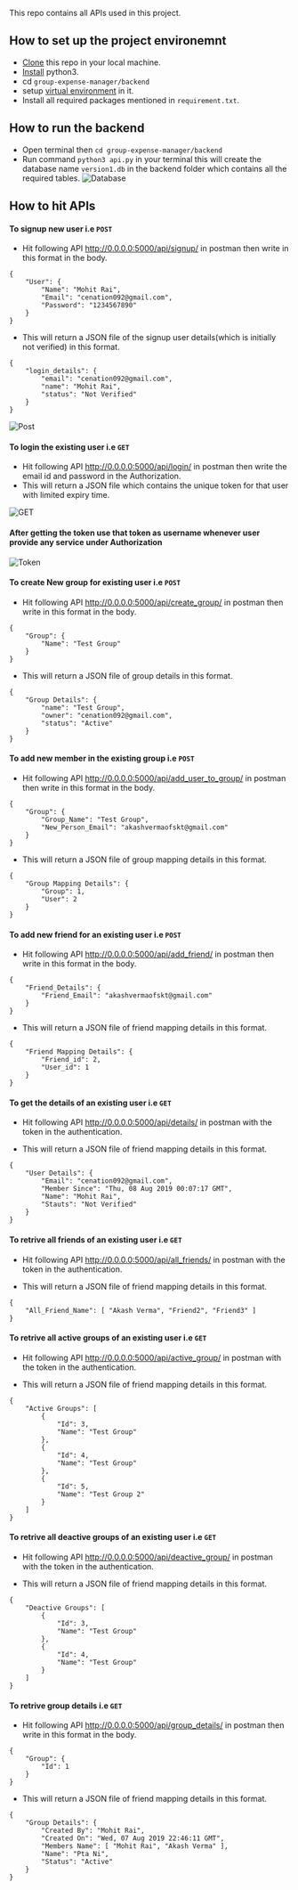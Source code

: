 This repo contains all APIs used in this project.

## How to set up the project environemnt

* [Clone](https://github.com/akashvermaofskt/group-expense-manager.git) this repo in your local machine.
* [Install](https://blog.ruanbekker.com/blog/2018/11/27/python-flask-tutorial-series-create-a-hello-world-app-p1/) python3. 
* cd ⁨`group-expense-manager/backend`
* setup [virtual environment](https://blog.ruanbekker.com/blog/2018/12/09/python-flask-tutorial-series-setup-a-python-virtual-environment-p2/) in it.
* Install all required packages mentioned in `requirement.txt`.


## How to run the backend
    
* Open terminal then `cd group-expense-manager/backend` 
* Run command `python3 api.py` in your terminal this will create the database name `version1.db` in the backend folder which contains all the required tables.
![Database](https://user-images.githubusercontent.com/21224753/62530443-20e7a780-b85e-11e9-9978-b6fd4ffd9b38.png)


## How to hit APIs

#### To signup new user i.e `POST`

* Hit following API http://0.0.0.0:5000/api/signup/ in postman then write in this format in the body. 
```
{
    "User": {
        "Name": "Mohit Rai",
        "Email": "cenation092@gmail.com",
        "Password": "1234567890"
    }
}
```

* This will return a JSON file of the signup user details(which is initially not verified) in this format.

```
{
    "login_details": {
        "email": "cenation092@gmail.com",
        "name": "Mohit Rai",
        "status": "Not Verified"
    }
}
```
![Post](https://user-images.githubusercontent.com/21224753/62530271-d82fee80-b85d-11e9-9f9a-3ed7834a0b1a.png)

#### To login the existing user i.e `GET`

* Hit following API http://0.0.0.0:5000/api/login/ in postman then write the email id and password in the Authorization. 
* This will return a JSON file which contains the unique token for that user with limited expiry time.

![GET](https://user-images.githubusercontent.com/21224753/62531011-30b3bb80-b85f-11e9-9842-7ef6e1948eb8.png)

#### After getting the token use that token as username whenever user provide any service under Authorization

![Token](https://user-images.githubusercontent.com/21224753/62531248-af105d80-b85f-11e9-8675-69e3865fb120.png)

#### To create New group for existing user i.e `POST`

* Hit following API http://0.0.0.0:5000/api/create_group/ in postman then write in this format in the body. 
```
{
    "Group": {
        "Name": "Test Group"
    }
}
```

* This will return a JSON file of group details in this format.

```
{
    "Group Details": {
        "name": "Test Group",
        "owner": "cenation092@gmail.com",
        "status": "Active"
    }
}
```

#### To add new member in the existing group i.e `POST`

* Hit following API http://0.0.0.0:5000/api/add_user_to_group/ in postman then write in this format in the body. 
```
{
    "Group": {
        "Group_Name": "Test Group",
        "New_Person_Email": "akashvermaofskt@gmail.com"
    }
}
```

* This will return a JSON file of group mapping details in this format.

```
{
    "Group Mapping Details": {
        "Group": 1,
        "User": 2
    }
}
```

#### To add new friend for an existing user i.e `POST`

* Hit following API http://0.0.0.0:5000/api/add_friend/ in postman then write in this format in the body. 
```
{
    "Friend_Details": {
        "Friend_Email": "akashvermaofskt@gmail.com"
    }
}
```

* This will return a JSON file of friend mapping details in this format.

```
{
    "Friend Mapping Details": {
        "Friend_id": 2,
        "User_id": 1
    }
}
```

#### To get the details of an existing user i.e `GET`

* Hit following API http://0.0.0.0:5000/api/details/ in postman with the token in the authentication.


* This will return a JSON file of friend mapping details in this format.

```
{
  	"User Details": {
    	"Email": "cenation092@gmail.com",
    	"Member Since": "Thu, 08 Aug 2019 00:07:17 GMT",
    	"Name": "Mohit Rai",
    	"Stauts": "Not Verified"
  	}
}
```

#### To retrive all friends of an existing user i.e `GET`

* Hit following API http://0.0.0.0:5000/api/all_friends/ in postman with the token in the authentication.


* This will return a JSON file of friend mapping details in this format.

```
{
  	"All_Friend_Name": [ "Akash Verma", "Friend2", "Friend3" ]
}
```

#### To retrive all active groups of an existing user i.e `GET`

* Hit following API http://0.0.0.0:5000/api/active_group/ in postman with the token in the authentication.


* This will return a JSON file of friend mapping details in this format.

```
{
    "Active Groups": [
        {
            "Id": 3,
            "Name": "Test Group"
        },
        {
            "Id": 4,
            "Name": "Test Group"
        },
        {
            "Id": 5,
            "Name": "Test Group 2"
        }
    ]
}
```

#### To retrive all deactive groups of an existing user i.e `GET`

* Hit following API http://0.0.0.0:5000/api/deactive_group/ in postman with the token in the authentication.


* This will return a JSON file of friend mapping details in this format.

```
{
    "Deactive Groups": [
        {
            "Id": 3,
            "Name": "Test Group"
        },
        {
            "Id": 4,
            "Name": "Test Group"
        }
    ]
}
```

#### To retrive group details i.e `GET`

* Hit following API http://0.0.0.0:5000/api/group_details/ in postman then write in this format in the body. 
```
{
    "Group": {
        "Id": 1
    }
}
```

* This will return a JSON file of friend mapping details in this format.

```
{
 	"Group Details": {
    	"Created By": "Mohit Rai",
    	"Created On": "Wed, 07 Aug 2019 22:46:11 GMT",
    	"Members Name": [ "Mohit Rai", "Akash Verma" ],
    	"Name": "Pta Ni",
    	"Status": "Active"
  	}
}
```